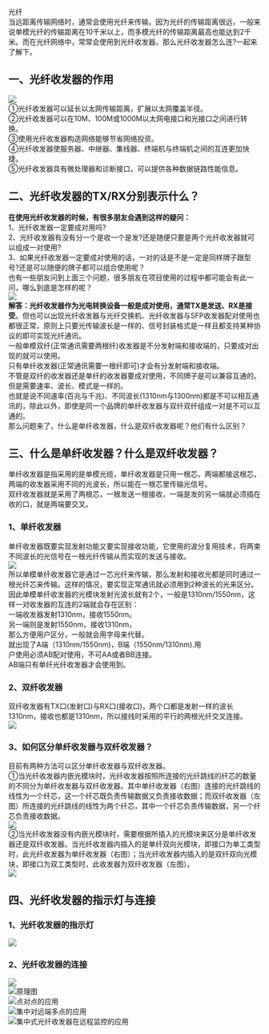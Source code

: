 光纤<br />当远距离传输网络时，通常会使用光纤来传输。因为光纤的传输距离很远，一般来说单模光纤的传输距离在10千米以上，而多模光纤的传输距离最高也能达到2千米。而在光纤网络中，常常会使用到光纤收发器。那么光纤收发器怎么连?一起来了解下。
<a name="s7O63"></a>
## 一、光纤收发器的作用
![](https://cdn.nlark.com/yuque/0/2022/jpeg/396745/1662510942072-23246674-3497-493b-b42a-561b4acb3519.jpeg#clientId=ub70010c7-00c5-4&from=paste&id=u0fc837b0&originHeight=379&originWidth=641&originalType=url&ratio=1&rotation=0&showTitle=false&status=done&style=shadow&taskId=u5f56de86-f608-4667-b08d-6a6a9823da9&title=)<br />①光纤收发器可以延长以太网传输距离，扩展以太网覆盖半径。<br />②光纤收发器可以在10M、100M或1000M以太网电接口和光接口之间进行转换。<br />③使用光纤收发器构造网络能够节省网络投资。<br />④光纤收发器使服务器、中继器、集线器、终端机与终端机之间的互连更加快捷。<br />⑤光纤收发器具有微处理器和诊断接口，可以提供各种数据链路性能信息。
<a name="qELms"></a>
## 二、光纤收发器的TX/RX分别表示什么？
**在使用光纤收发器的时候，有很多朋友会遇到这样的疑问：**<br />1、光纤收发器一定要成对用吗?<br />2、光纤收发器有没有分一个是收一个是发?还是随便只要是两个光纤收发器就可以组成一对使用?<br />3、如果光纤收发器一定要成对使用的话，一对的话是不是一定是同样牌子跟型号?还是可以随便的牌子都可以组合使用呢？<br />也有一些朋友问到上面三个问题，很多朋友在项目使用的过程中都可能会有此一问，哪么到底是怎样的呢？<br />![](https://cdn.nlark.com/yuque/0/2022/jpeg/396745/1662510942232-50e71664-e011-4fcb-a9e6-da2232291b9a.jpeg#clientId=ub70010c7-00c5-4&from=paste&id=u438601fd&originHeight=440&originWidth=662&originalType=url&ratio=1&rotation=0&showTitle=false&status=done&style=shadow&taskId=ube7bca50-9d46-4ddc-9bcd-018430ca45f&title=)<br />**解答：**光纤收发器作为光电转换设备一般是成对使用，通常**TX是发送、RX是接受**。但也可以出现光纤收发器与光纤交换机、光纤收发器与SFP收发器配对使用也都很正常，原则上只要光传输波长是一样的、信号封装格式是一样且都支持某种协议的即可实现光纤通讯。<br />一般单模双纤(正常通讯需要两根纤)收发器是不分发射端和接收端的，只要成对出现的就可以使用。<br />只有单纤收发器(正常通讯需要一根纤即可)才会有分发射端和接收端。<br />不管是双纤的收发器还是单纤的收发器要成对使用，不同牌子是可以兼容互通的。但是需要速率、波长、模式是一样的。<br />也就是说不同速率(百兆与千兆)、不同波长(1310nm与1300nm)都是不可以相互通讯的，除此以外，即使是同一个品牌的单纤收发器与双纤双纤组成一对是不可以互通的。<br />那么问题来了，什么是单纤收发器，什么是双纤收发器呢？他们有什么区别？
<a name="NNYXY"></a>
## 三、什么是单纤收发器？什么是双纤收发器？
单纤收发器是指采用的是单模光缆，单纤收发器是只用一根芯，两端都接这根芯，两端的收发器采用不同的光波长，所以能在一根芯里传输光信号。<br />双纤收发器就是采用了两根芯，一根发送一根接收，一端是发的另一端就必须插在收的口，就是两端要交叉。
<a name="azfJt"></a>
### 1、单纤收发器
单纤收发器既要实现发射功能又要实现接收功能，它使用的波分复用技术，将两束不同波长的光信号在一根光纤传输从而实现的发送与接收。<br />![](https://cdn.nlark.com/yuque/0/2022/jpeg/396745/1662510942090-91021bca-08aa-4f1d-9324-2a99388fa541.jpeg#clientId=ub70010c7-00c5-4&from=paste&id=u0e59611d&originHeight=325&originWidth=671&originalType=url&ratio=1&rotation=0&showTitle=false&status=done&style=shadow&taskId=u1d19c353-64f4-4b7a-9dd4-4c544d220f5&title=)<br />所以单模单纤收发器它是通过一芯光纤来传输，那么发射和接收光都是同时通过一根光纤芯来传输。这样的情况，要实现正常通讯就必须用到2种波长的光来区分。<br />因此单模单纤收发器的光模块发射光波长就有2个，一般是1310nm/1550nm，这样一对收发器的互连的2端就会存在区别：<br />一端收发器发射1310nm，接收1550nm。<br />另一端则是发射1550nm，接收1310nm，<br />那么方便用户区分，一般就会用字母来代替。<br />就出现了A端（1310nm/1550nm)，B端（1550nm/1310nm).用<br />户使用必须AB配对使用，不可AA或者BB连接。<br />AB端只有单纤光纤收发器才会使用到。
<a name="eNfEN"></a>
### 2、双纤收发器
双纤收发器有TX口(发射口)与RX口(接收口)，两个口都是发射一样的波长1310nm，接收也都是1310nm，所以接线时采用的平行的两根光纤交叉连接。<br />![](https://cdn.nlark.com/yuque/0/2022/jpeg/396745/1662510942097-d473a39e-fc03-47da-b72e-cc3442599fe6.jpeg#clientId=ub70010c7-00c5-4&from=paste&id=ub1e9d4d6&originHeight=584&originWidth=733&originalType=url&ratio=1&rotation=0&showTitle=false&status=done&style=shadow&taskId=u03b1cc54-fe97-4af4-a407-57b190c3a00&title=)
<a name="EX1Bl"></a>
### 3、如何区分单纤收发器与双纤收发器？
目前有两种方法可以区分单纤收发器与双纤收发器。<br />①当光纤收发器内嵌光模块时，光纤收发器按照所连接的光纤跳线的纤芯的数量的不同分为单纤收发器与双纤收发器。其中单纤收发器（右图）连接的光纤跳线的线性为一个纤芯，这一个纤芯既负责传输数据又负责接收数据；而双纤收发器（左图）所连接的光纤跳线的线性为两个纤芯，其中一个纤芯负责传输数据，另一个纤芯负责接收数据。<br />![](https://cdn.nlark.com/yuque/0/2022/jpeg/396745/1662510942059-8dbbe264-9eca-4179-8f84-2296b00e562f.jpeg#clientId=ub70010c7-00c5-4&from=paste&id=u815f4654&originHeight=267&originWidth=660&originalType=url&ratio=1&rotation=0&showTitle=false&status=done&style=shadow&taskId=u5beb307c-1135-48c8-8daa-f6c243eb4f1&title=)<br />②当光纤收发器没有内嵌光模块时，需要根据所插入的光模块来区分是单纤收发器还是双纤收发器。当光纤收发器内插入的是单纤双向光模块，即接口为单工类型时，此光纤收发器为单纤收发器（右图）；当光纤收发器内插入的是双纤双向光模块，即接口为双工类型时，此收发器为双纤收发器（左图）。<br />![](https://cdn.nlark.com/yuque/0/2022/jpeg/396745/1662510942502-29f2c902-8cd1-42f7-b5ec-fc9bc755209a.jpeg#clientId=ub70010c7-00c5-4&from=paste&id=ub463b86b&originHeight=218&originWidth=590&originalType=url&ratio=1&rotation=0&showTitle=false&status=done&style=shadow&taskId=u57910ba6-bc64-4ac8-8a02-7f4e4148630&title=)
<a name="DCHrf"></a>
## 四、光纤收发器的指示灯与连接
<a name="jki5D"></a>
### 1、光纤收发器的指示灯
![](https://cdn.nlark.com/yuque/0/2022/jpeg/396745/1662510942549-6d40ca01-1f23-467b-8537-038457dcd3b4.jpeg#clientId=ub70010c7-00c5-4&from=paste&id=ud07e36c2&originHeight=435&originWidth=962&originalType=url&ratio=1&rotation=0&showTitle=false&status=done&style=shadow&taskId=u33504c4f-0901-44d4-a702-a4ae1e4cbfe&title=)
<a name="gIHXp"></a>
### 2、光纤收发器的连接
![](https://cdn.nlark.com/yuque/0/2022/jpeg/396745/1662510942551-34c99d53-9623-4234-ae2e-2e289298cb54.jpeg#clientId=ub70010c7-00c5-4&from=paste&id=uf5c79629&originHeight=292&originWidth=670&originalType=url&ratio=1&rotation=0&showTitle=false&status=done&style=shadow&taskId=uf3348c7c-71c2-4c30-b948-e139ee9a8e3&title=)<br />![原理图](https://cdn.nlark.com/yuque/0/2022/jpeg/396745/1662510942705-fb145fa2-1668-43b5-84d8-8d121abbed2b.jpeg#clientId=ub70010c7-00c5-4&from=paste&id=u7fd37283&originHeight=375&originWidth=907&originalType=url&ratio=1&rotation=0&showTitle=true&status=done&style=shadow&taskId=u4a57c46c-315c-40b9-8a51-e5ce3610733&title=%E5%8E%9F%E7%90%86%E5%9B%BE "原理图")<br />![点对点的应用](https://cdn.nlark.com/yuque/0/2022/jpeg/396745/1662510942756-f481f2cc-b7e3-4d26-a862-ba4d94d5cf50.jpeg#clientId=ub70010c7-00c5-4&from=paste&id=u1e848bd5&originHeight=158&originWidth=650&originalType=url&ratio=1&rotation=0&showTitle=true&status=done&style=shadow&taskId=u7d9b1f32-54bc-4589-8338-90a7753145f&title=%E7%82%B9%E5%AF%B9%E7%82%B9%E7%9A%84%E5%BA%94%E7%94%A8 "点对点的应用")<br />![集中对远端多点的应用](https://cdn.nlark.com/yuque/0/2022/jpeg/396745/1662510942984-bd0d9580-1776-4b54-a5e0-54554c7708d0.jpeg#clientId=ub70010c7-00c5-4&from=paste&id=udb669705&originHeight=241&originWidth=939&originalType=url&ratio=1&rotation=0&showTitle=true&status=done&style=shadow&taskId=u57e6d443-46e8-42ef-868c-9b67ed34824&title=%E9%9B%86%E4%B8%AD%E5%AF%B9%E8%BF%9C%E7%AB%AF%E5%A4%9A%E7%82%B9%E7%9A%84%E5%BA%94%E7%94%A8 "集中对远端多点的应用")<br />![集中式光纤收发器在远程监控的应用](https://cdn.nlark.com/yuque/0/2022/jpeg/396745/1662510943041-000330f7-1bb8-4f26-a40d-daa8999625db.jpeg#clientId=ub70010c7-00c5-4&from=paste&id=u08e52dbc&originHeight=565&originWidth=820&originalType=url&ratio=1&rotation=0&showTitle=true&status=done&style=shadow&taskId=u899aa08c-9845-4df2-a4da-30c316bbc69&title=%E9%9B%86%E4%B8%AD%E5%BC%8F%E5%85%89%E7%BA%A4%E6%94%B6%E5%8F%91%E5%99%A8%E5%9C%A8%E8%BF%9C%E7%A8%8B%E7%9B%91%E6%8E%A7%E7%9A%84%E5%BA%94%E7%94%A8 "集中式光纤收发器在远程监控的应用")
